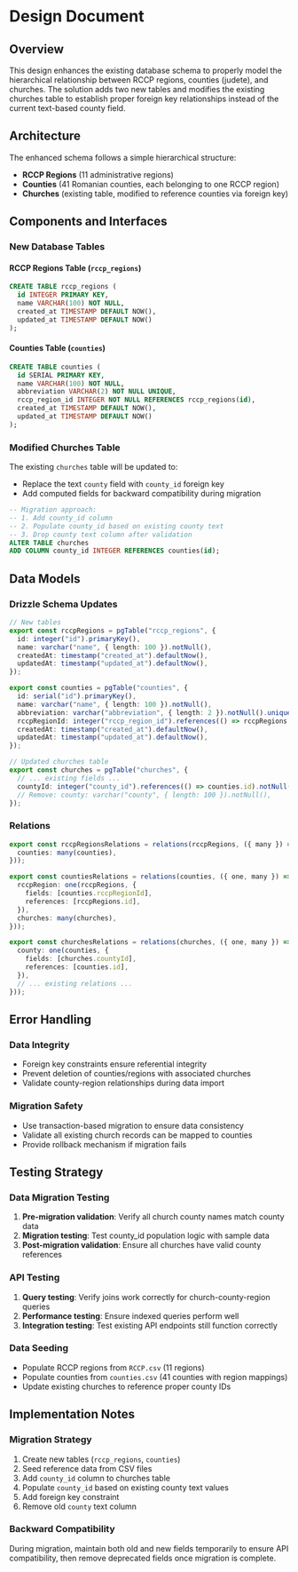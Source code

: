 # Design Document

## Overview

This design enhances the existing database schema to properly model the hierarchical relationship between RCCP regions, counties (judete), and churches. The solution adds two new tables and modifies the existing churches table to establish proper foreign key relationships instead of the current text-based county field.

## Architecture

The enhanced schema follows a simple hierarchical structure:
- **RCCP Regions** (11 administrative regions)
- **Counties** (41 Romanian counties, each belonging to one RCCP region)  
- **Churches** (existing table, modified to reference counties via foreign key)

## Components and Interfaces

### New Database Tables

#### RCCP Regions Table (`rccp_regions`)
```sql
CREATE TABLE rccp_regions (
  id INTEGER PRIMARY KEY,
  name VARCHAR(100) NOT NULL,
  created_at TIMESTAMP DEFAULT NOW(),
  updated_at TIMESTAMP DEFAULT NOW()
);
```

#### Counties Table (`counties`)
```sql
CREATE TABLE counties (
  id SERIAL PRIMARY KEY,
  name VARCHAR(100) NOT NULL,
  abbreviation VARCHAR(2) NOT NULL UNIQUE,
  rccp_region_id INTEGER NOT NULL REFERENCES rccp_regions(id),
  created_at TIMESTAMP DEFAULT NOW(),
  updated_at TIMESTAMP DEFAULT NOW()
);
```

### Modified Churches Table

The existing `churches` table will be updated to:
- Replace the text `county` field with `county_id` foreign key
- Add computed fields for backward compatibility during migration

```sql
-- Migration approach:
-- 1. Add county_id column
-- 2. Populate county_id based on existing county text
-- 3. Drop county text column after validation
ALTER TABLE churches 
ADD COLUMN county_id INTEGER REFERENCES counties(id);
```

## Data Models

### Drizzle Schema Updates

```typescript
// New tables
export const rccpRegions = pgTable("rccp_regions", {
  id: integer("id").primaryKey(),
  name: varchar("name", { length: 100 }).notNull(),
  createdAt: timestamp("created_at").defaultNow(),
  updatedAt: timestamp("updated_at").defaultNow(),
});

export const counties = pgTable("counties", {
  id: serial("id").primaryKey(),
  name: varchar("name", { length: 100 }).notNull(),
  abbreviation: varchar("abbreviation", { length: 2 }).notNull().unique(),
  rccpRegionId: integer("rccp_region_id").references(() => rccpRegions.id).notNull(),
  createdAt: timestamp("created_at").defaultNow(),
  updatedAt: timestamp("updated_at").defaultNow(),
});

// Updated churches table
export const churches = pgTable("churches", {
  // ... existing fields ...
  countyId: integer("county_id").references(() => counties.id).notNull(),
  // Remove: county: varchar("county", { length: 100 }).notNull(),
});
```

### Relations

```typescript
export const rccpRegionsRelations = relations(rccpRegions, ({ many }) => ({
  counties: many(counties),
}));

export const countiesRelations = relations(counties, ({ one, many }) => ({
  rccpRegion: one(rccpRegions, {
    fields: [counties.rccpRegionId],
    references: [rccpRegions.id],
  }),
  churches: many(churches),
}));

export const churchesRelations = relations(churches, ({ one, many }) => ({
  county: one(counties, {
    fields: [churches.countyId],
    references: [counties.id],
  }),
  // ... existing relations ...
}));
```

## Error Handling

### Data Integrity
- Foreign key constraints ensure referential integrity
- Prevent deletion of counties/regions with associated churches
- Validate county-region relationships during data import

### Migration Safety
- Use transaction-based migration to ensure data consistency
- Validate all existing church records can be mapped to counties
- Provide rollback mechanism if migration fails

## Testing Strategy

### Data Migration Testing
1. **Pre-migration validation**: Verify all church county names match county data
2. **Migration testing**: Test county_id population logic with sample data
3. **Post-migration validation**: Ensure all churches have valid county references

### API Testing
1. **Query testing**: Verify joins work correctly for church-county-region queries
2. **Performance testing**: Ensure indexed queries perform well
3. **Integration testing**: Test existing API endpoints still function correctly

### Data Seeding
- Populate RCCP regions from `RCCP.csv` (11 regions)
- Populate counties from `counties.csv` (41 counties with region mappings)
- Update existing churches to reference proper county IDs

## Implementation Notes

### Migration Strategy
1. Create new tables (`rccp_regions`, `counties`)
2. Seed reference data from CSV files
3. Add `county_id` column to churches table
4. Populate `county_id` based on existing county text values
5. Add foreign key constraint
6. Remove old `county` text column

### Backward Compatibility
During migration, maintain both old and new fields temporarily to ensure API compatibility, then remove deprecated fields once migration is complete.